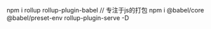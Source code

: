 npm i rollup rollup-plugin-babel 
// 专注于js的打包
npm i @babel/core @babel/preset-env rollup-plugin-serve -D